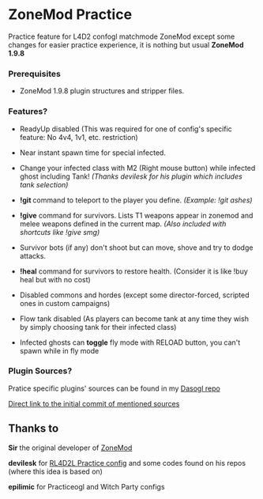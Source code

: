 # ZoneMod Practice
 Practice feature for L4D2 confogl matchmode ZoneMod
 except some changes for easier practice experience, it is nothing but usual **ZoneMod 1.9.8**

### Prerequisites

 * ZoneMod 1.9.8 plugin structures and stripper files. 
 
### Features?

 * ReadyUp disabled (This was required for one of config's specific feature: No 4v4, 1v1, etc. restriction)

 * Near instant spawn time for special infected.

 * Change your infected class with M2 (Right mouse button) while infected ghost including Tank! _(Thanks devilesk for his plugin which includes tank selection)_

 * **!git <name>** command to teleport to the player you define. _(Example: !git ashes)_

 * **!give** command for survivors. Lists T1 weapons appear in zonemod and melee weapons defined in the current map. _(Also included with shortcuts like !give smg)_

 * Survivor bots (if any) don't shoot but can move, shove and try to dodge attacks.

 * **!heal** command for survivors to restore health. (Consider it is like !buy heal but with no cost)

 * Disabled commons and hordes (except some director-forced, scripted ones in custom campaigns)

 * Flow tank disabled (As players can become tank at any time they wish by simply choosing tank for their infected class)

 * Infected ghosts can **toggle** fly mode with RELOAD button, you can't spawn while in fly mode
 
 
### Plugin Sources?
 Pratice specific plugins' sources can be found in my [Dasogl repo](https://github.com/AshesBeneath/Dasogl)
 
 [Direct link to the initial commit of mentioned sources](https://github.com/AshesBeneath/Dasogl/commit/6d45dcfb3cbd5c3c896e3091dc00abfc65e93201)
 
## Thanks to

 **Sir** the original developer of [ZoneMod](https://github.com/SirPlease/ZoneMod)

 **devilesk** for [RL4D2L Practice config](https://github.com/devilesk/ZoneMod/tree/master/cfg/cfgogl/practice) and some codes found on his repos (where this idea is based on)

 **epilimic** for Practiceogl and Witch Party configs
